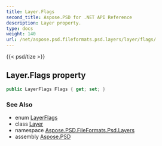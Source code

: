 ```yaml
---
title: Layer.Flags
second_title: Aspose.PSD for .NET API Reference
description: Layer property. 
type: docs
weight: 140
url: /net/aspose.psd.fileformats.psd.layers/layer/flags/
---
```

{{< psd/tize >}}
## Layer.Flags property

```csharp
public LayerFlags Flags { get; set; }
```

### See Also

* enum [LayerFlags](../../layerflags/)
* class [Layer](../)
* namespace [Aspose.PSD.FileFormats.Psd.Layers](../../layer/)
* assembly [Aspose.PSD](../../../)


